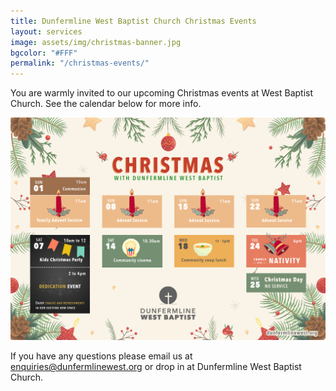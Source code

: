 ```yaml
---
title: Dunfermline West Baptist Church Christmas Events
layout: services
image: assets/img/christmas-banner.jpg
bgcolor: "#FFF"
permalink: "/christmas-events/"
---
```

<div class='row'>
<div class="col-lg-12 text-normal">
You are warmly invited to our upcoming Christmas events at West Baptist Church. See the calendar below for more info.

<p class='text-center'><img class='center img-responsive' src='/assets/img/christmas-events.jpg' alt='Christmas celebration' /></p>

If you have any questions please email us at <a href='mailto:enquiries@dunfermlinewest.org?subject=kidzclub'>enquiries@dunfermlinewest.org</a> or drop in at Dunfermline West Baptist Church.

</div>
</div>